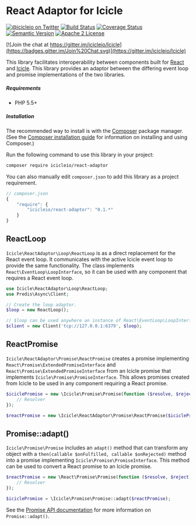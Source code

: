 # React Adaptor for Icicle

[![@icicleio on Twitter](https://img.shields.io/badge/twitter-%40icicleio-5189c7.svg?style=flat-square)](https://twitter.com/icicleio)
[![Build Status](https://img.shields.io/travis/icicleio/ReactAdaptor/master.svg?style=flat-square)](https://travis-ci.org/icicleio/ReactAdaptor)
[![Coverage Status](https://img.shields.io/coveralls/icicleio/ReactAdaptor.svg?style=flat-square)](https://coveralls.io/r/icicleio/ReactAdaptor)
[![Semantic Version](https://img.shields.io/badge/semver-v0.1.0-yellow.svg?style=flat-square)](http://semver.org)
[![Apache 2 License](https://img.shields.io/packagist/l/icicleio/react-adaptor.svg?style=flat-square)](LICENSE)

[![Join the chat at https://gitter.im/icicleio/Icicle](https://badges.gitter.im/Join%20Chat.svg)](https://gitter.im/icicleio/Icicle)

This library facilitates interoperability between components built for [React](http://reactphp.org) and [Icicle](http://icicle.io). This library provides an adaptor between the differing event loop and promise implementations of the two libraries.

##### Requirements

- PHP 5.5+

##### Installation

The recommended way to install is with the [Composer](http://getcomposer.org/) package manager. (See the [Composer installation guide](https://getcomposer.org/doc/00-intro.md) for information on installing and using Composer.)

Run the following command to use this library in your project: 

```bash
composer require icicleio/react-adaptor
```

You can also manually edit `composer.json` to add this library as a project requirement.

```js
// composer.json
{
    "require": {
        "icicleio/react-adaptor": "0.1.*"
    }
}
```

## ReactLoop

`Icicle\ReactAdaptor\Loop\ReactLoop` is as a direct replacement for the React event loop. It communicates with the active Icicle event loop to provide the same functionality. The class implements `React\EventLoop\LoopInterface`, so it can be used with any component that requires a React event loop.

```php
use Icicle\ReactAdaptor\Loop\ReactLoop;
use Predis\Async\Client;

// Create the loop adaptor.
$loop = new ReactLoop();

// $loop can be used anywhere an instance of React\EventLoop\LoopInterface is required.
$client = new Client('tcp://127.0.0.1:6379', $loop);
```

## ReactPromise

`Icicle\ReactAdaptor\Promise\ReactPromise` creates a promise implementing `React\Promise\ExtendedPromiseInterface` and `React\Promise\ExtendedPromiseInterface` from an Icicle promise that implements `Icicle\Promise\PromiseInterface`. This allows promises created from Icicle to be used in any component requiring a React promise.

```php
$iciclePromise = new \Icicle\Promise\Promise(function ($resolve, $reject) {
    // Resolver
});

$reactPromise = new \Icicle\ReactAdaptor\Promise\ReactPromise($iciclePromise);
```

## Promise::adapt()

`Icicle\Promise\Promise` includes an `adapt()` method that can transform any object with a `then(callable $onFulfilled, callable $onRejected)` method into a promise implementing `Icicle\Promise\PromiseInterface`. This method can be used to convert a React promise to an Icicle promise.

```php
$reactPromise = new \React\Promise\Promise(function ($resolve, $reject) {
    // Resolver
});

$iciclePromise = \Icicle\Promise\Promise::adapt($reactPromise);
```

See the [Promise API documentation](//github.com/icicleio/Icicle/wiki/Promises) for more information on `Promise::adapt()`.
